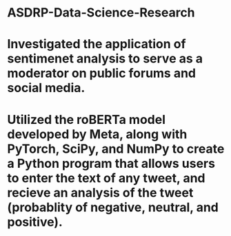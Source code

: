 # ASDRP-Data-Science-Research
# Investigated the application of sentimenet analysis to serve as a moderator on public forums and social media.
# Utilized the roBERTa model developed by Meta, along with PyTorch, SciPy, and NumPy to create a Python program that allows users to enter the text of any tweet, and recieve an analysis of the tweet (probablity of negative, neutral, and positive). 
